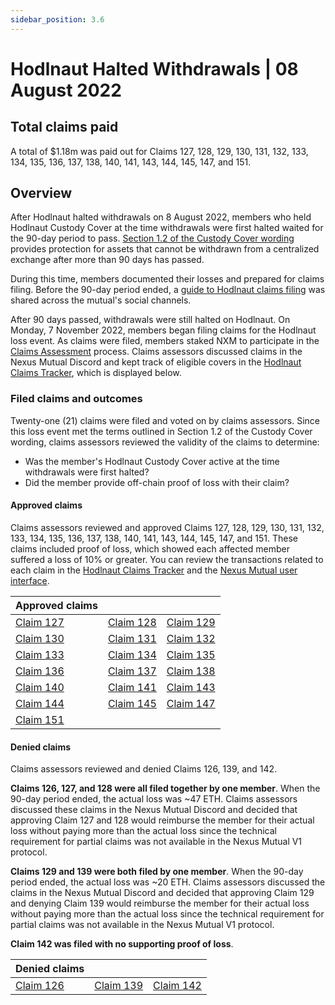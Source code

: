 ```yaml
---
sidebar_position: 3.6
---
```


# Hodlnaut Halted Withdrawals | 08 August 2022

## Total claims paid
A total of $1.18m was paid out for Claims 127, 128, 129, 130, 131, 132, 133, 134, 135, 136, 137, 138, 140, 141, 143, 144, 145, 147, and 151.

## Overview
After Hodlnaut halted withdrawals on 8 August 2022, members who held Hodlnaut Custody Cover at the time withdrawals were first halted waited for the 90-day period to pass. [Section 1.2 of the Custody Cover wording](https://nexusmutual.io/pages/CustodyCoverWordingv1.0.pdf) provides protection for assets that cannot be withdrawn from a centralized exchange after more than 90 days has passed. 

During this time, members documented their losses and prepared for claims filing. Before the 90-day period ended, a [guide to Hodlnaut claims filing](https://medium.com/nexus-mutual/how-hodlnaut-custody-cover-holders-can-prepare-for-claims-filing-17b8e169fc97) was shared across the mutual's social channels.

After 90 days passed, withdrawals were still halted on Hodlnaut. On Monday, 7 November 2022, members began filing claims for the Hodlnaut loss event. As claims were filed, members staked NXM to participate in the [Claims Assessment](/protocol/claims-assessment) process. Claims assessors discussed claims in the Nexus Mutual Discord and kept track of eligible covers in the [Hodlnaut Claims Tracker](https://docs.google.com/spreadsheets/d/1Yy7wasUHlAW8TSiu6GoqoN3ZEFdvWMYXDO-5x93BVKQ/edit?usp=sharing), which is displayed below.

### Filed claims and outcomes
Twenty-one (21) claims were filed and voted on by claims assessors. Since this loss event met the terms outlined in Section 1.2 of the Custody Cover wording, claims assessors reviewed the validity of the claims to determine:
* Was the member's Hodlnaut Custody Cover active at the time withdrawals were first halted?
* Did the member provide off-chain proof of loss with their claim?

#### Approved claims
Claims assessors reviewed and approved Claims 127, 128, 129, 130, 131, 132, 133, 134, 135, 136, 137, 138, 140, 141, 143, 144, 145, 147, and 151. These claims included proof of loss, which showed each affected member suffered a loss of 10% or greater. You can review the transactions related to each claim in the [Hodlnaut Claims Tracker](https://docs.google.com/spreadsheets/d/1Yy7wasUHlAW8TSiu6GoqoN3ZEFdvWMYXDO-5x93BVKQ/edit?usp=sharing) and the [Nexus Mutual user interface](https://app.nexusmutual.io/claim-assessment).

| Approved claims      |          |         |
| ----------- | ----------- | ----------- |
| [Claim 127](https://app.nexusmutual.io/claim-assessment/view-claim?claimId=127)      | [Claim 128](https://app.nexusmutual.io/claim-assessment/view-claim?claimId=128) | [Claim 129](https://app.nexusmutual.io/claim-assessment/view-claim?claimId=129) |
| [Claim 130](https://app.nexusmutual.io/claim-assessment/view-claim?claimId=130)      | [Claim 131](https://app.nexusmutual.io/claim-assessment/view-claim?claimId=131)     | [Claim 132](https://app.nexusmutual.io/claim-assessment/view-claim?claimId=132)     |
| [Claim 133](https://app.nexusmutual.io/claim-assessment/view-claim?claimId=133)      | [Claim 134](https://app.nexusmutual.io/claim-assessment/view-claim?claimId=134)     | [Claim 135](https://app.nexusmutual.io/claim-assessment/view-claim?claimId=135)     |
| [Claim 136](https://app.nexusmutual.io/claim-assessment/view-claim?claimId=136)      | [Claim 137](https://app.nexusmutual.io/claim-assessment/view-claim?claimId=137)     | [Claim 138](https://app.nexusmutual.io/claim-assessment/view-claim?claimId=138)     |
| [Claim 140](https://app.nexusmutual.io/claim-assessment/view-claim?claimId=140)      | [Claim 141](https://app.nexusmutual.io/claim-assessment/view-claim?claimId=141)     | [Claim 143](https://app.nexusmutual.io/claim-assessment/view-claim?claimId=143)     |
| [Claim 144](https://app.nexusmutual.io/claim-assessment/view-claim?claimId=144)      | [Claim 145](https://app.nexusmutual.io/claim-assessment/view-claim?claimId=145)     | [Claim 147](https://app.nexusmutual.io/claim-assessment/view-claim?claimId=147)     |
| [Claim 151](https://app.nexusmutual.io/claim-assessment/view-claim?claimId=151)      |       |       |

#### Denied claims
Claims assessors reviewed and denied Claims 126, 139, and 142.

**Claims 126, 127, and 128 were all filed together by one member**. When the 90-day period ended, the actual loss was ~47 ETH. Claims assessors discussed these claims in the Nexus Mutual Discord and decided that approving Claim 127 and 128 would reimburse the member for their actual loss without paying more than the actual loss since the technical requirement for partial claims was not available in the Nexus Mutual V1 protocol.

**Claims 129 and 139 were both filed by one member**. When the 90-day period ended, the actual loss was ~20 ETH. Claims assessors discussed the claims in the Nexus Mutual Discord and decided that approving Claim 129 and denying Claim 139 would reimburse the member for their actual loss without paying more than the actual loss since the technical requirement for partial claims was not available in the Nexus Mutual V1 protocol.

**Claim 142 was filed with no supporting proof of loss**.

| Denied claims      |          |         |
| ----------- | ----------- | ----------- |
| [Claim 126](https://app.nexusmutual.io/claim-assessment/view-claim?claimId=126)      | [Claim 139](https://app.nexusmutual.io/claim-assessment/view-claim?claimId=139) | [Claim 142](https://app.nexusmutual.io/claim-assessment/view-claim?claimId=142) |